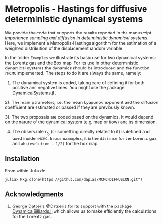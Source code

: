 # Metropolis - Hastings for diffusive deterministic dynamical systems

We provide the code that supports the results reported in the manuscript *Importance sampling and diffusion in deterministic dynamical systems*. Here, we implement a Metropolis-Hastings algorithm for the estimation of a weighted distribution of the displacement random variable.

In the folder `Examples` we illustrate its basic use for two dynamical systems: the Lorentz gas and the Box map. For its use in other deterministic dynamical systems the dynamics should be introduced and the function `rMCMC` implemented. The steps to do it are always the same, namely: 

1) The dynamical system is coded, taking care of defining it for both positive and negative times. You might use the package [DynamicalSystems.jl](https://github.com/JuliaDynamics/DynamicalSystems.jl) .

2). The main parameters, i.e. the mean Lyapunov exponent and the diffusion coefficient are estimated or passed if they are previously known.

3). The two proposals are coded based on the dynamics. It would depend on the nature of the dynamical system (e.g. map or flow) and its dimension.

4) The observable $r_{t_o}$ (or something directly related to it) is defined and used inside `rMCMC`. In our examples, it is the `distance` for the Lorentz gas and `abs(evolution - 1/2)` for the box map. 



## Installation

From within Julia do

```
julia> Pkg.clone(https://github.com/dapias/MCMC-DIFFUSION.git")
```

## Acknowledgments

1. [George Datseris](https://github.com/Datseris) @Datseris for its support with the package [DynamicalBilliards.jl](https://github.com/JuliaDynamics/DynamicalBilliards.jl) which allows us to make efficiently the calculations for the Lorentz gas.


 
